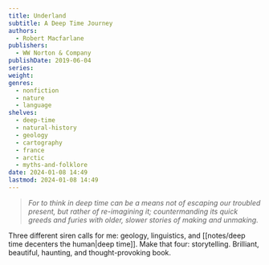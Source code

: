 ```yaml
---
title: Underland
subtitle: A Deep Time Journey
authors:
  - Robert Macfarlane
publishers:
  - WW Norton & Company
publishDate: 2019-06-04
series: 
weight: 
genres:
  - nonfiction
  - nature
  - language
shelves:
  - deep-time
  - natural-history
  - geology
  - cartography
  - france
  - arctic
  - myths-and-folklore
date: 2024-01-08 14:49
lastmod: 2024-01-08 14:49
---
```

> _For to think in deep time can be a means not of escaping our troubled present, but rather of re-imagining it; countermanding its quick greeds and furies with older, slower stories of making and unmaking._  
  
Three different siren calls for me: geology, linguistics, and [[notes/deep time decenters the human|deep time]]. Make that four: storytelling. Brilliant, beautiful, haunting, and thought-provoking book.